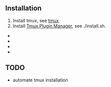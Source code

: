 ## Installation

1. Install tmux, see [tmux].
2. Install [Tmux Plugin Manager], see ./install.sh.

* [tmux]: https://github.com/tmux/tmux
* [Vi mode in tmux]: https://sanctum.geek.nz/arabesque/vi-mode-in-tmux/
* [Tmux Plugin Manager]: https://github.com/tmux-plugins/tpm
* [tmux-plugins]: https://github.com/tmux-plugins

## TODO
  * automate tmux installation
